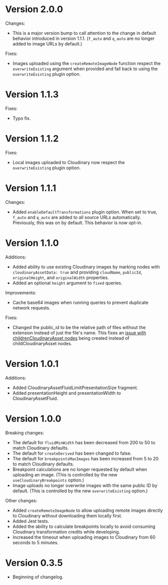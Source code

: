 # Version 2.0.0

Changes:

- This is a major version bump to call attention to the change in default behavior introduced in version 1.1.1. (`f_auto` and `q_auto` are no longer added to image URLs by default.)

Fixes:

- Images uploaded using the `createRemoteImageNode` function respect the `overwriteExisting` argument when provided and fall back to using the `overwriteExisting` plugin option.

# Version 1.1.3

Fixes:

- Typo fix.


# Version 1.1.2

Fixes:

- Local images uploaded to Cloudinary now respect the `overwriteExisting` plugin option.

# Version 1.1.1

Changes:

- Added `enableDefaultTransformations` plugin option. When set to true, `f_auto` and `q_auto` are added to all source URLs automatically. Previously, this was on by default. This behavior is now opt-in.

# Version 1.1.0

Additions:

- Added ability to use existing Cloudinary images by marking nodes with `cloudinaryAssetData: true` and providing `cloudName`, `publicId`, `originalHeight`, and `originalWidth` properties.
- Added an optional `height` argument to `fixed` queries.

Improvements:

- Cache base64 images when running queries to prevent duplicate network requests.

Fixes:

- Changed the public_id to be the relative path of files without the extension instead of just the file's name. This fixes an [issue with childrenCloudinaryAsset nodes](https://github.com/cloudinary-devs/gatsby-transformer-cloudinary/issues/42) being created instead of childCloudinaryAsset nodes. 

# Version 1.0.1

Additions:

- Added CloudinaryAssetFluidLimitPresentationSize fragment.
- Added presentationHeight and presentationWidth to CloudinaryAssetFluid.

# Version 1.0.0

Breaking changes:

- The default for `fluidMinWidth` has been decreased from 200 to 50 to match Cloudinary defaults.
- The default for `createDerived` has been changed to false.
- The default for `breakpointsMaxImages` has been increased from 5 to 20 to match Cloudinary defaults.
- Breakpoint calculations are no longer requested by default when uploading an image. (This is controlled by the new `useCloudinaryBreakpoints` option.)
- Image uploads no longer overwrite images with the same public ID by default. (This is controlled by the new `overwriteExisting` option.)

Other changes:

- Added `createRemoteImageNode` to allow uploading remote images directly to Cloudinary without downloading them locally first.
- Added Jest tests.
- Added the ability to calculate breakpoints locally to avoid consuming Cloudinary transformation credits while developing.
- Increased the timeout when uploading images to Cloudinary from 60 seconds to 5 minutes.

# Version 0.3.5

- Beginning of changelog.
